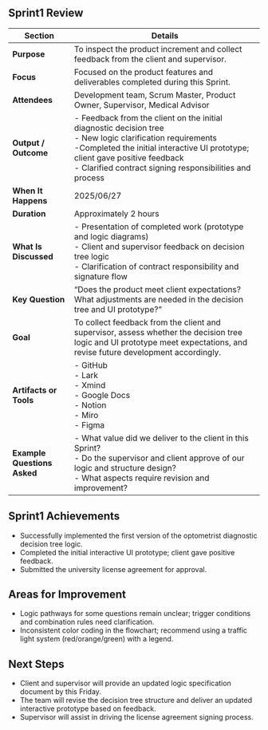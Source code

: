 ## Sprint1 Review

| **Section**             | **Details** |
|-------------------------|-------------|
| **Purpose**             | To inspect the product increment and collect feedback from the client and supervisor. |
| **Focus**               | Focused on the product features and deliverables completed during this Sprint. |
| **Attendees**           | Development team, Scrum Master, Product Owner, Supervisor, Medical Advisor |
| **Output / Outcome**    | - Feedback from the client on the initial diagnostic decision tree  <br> - New logic clarification requirements  <br> -Completed the initial interactive UI prototype; client gave positive feedback  <br> - Clarified contract signing responsibilities and process |
| **When It Happens**     |2025/06/27 |
| **Duration**            | Approximately 2 hours |
| **What Is Discussed**   | - Presentation of completed work (prototype and logic diagrams)  <br> - Client and supervisor feedback on decision tree logic  <br>  - Clarification of contract responsibility and signature flow |
| **Key Question**        | “Does the product meet client expectations? What adjustments are needed in the decision tree and UI prototype?” |
| **Goal**                | To collect feedback from the client and supervisor, assess whether the decision tree logic and UI prototype meet expectations, and revise future development accordingly. |
| **Artifacts or Tools**  | - GitHub  <br> - Lark  <br> - Xmind  <br> - Google Docs  <br> - Notion  <br> - Miro  <br> - Figma |
| **Example Questions Asked** | - What value did we deliver to the client in this Sprint?  <br> - Do the supervisor and client approve of our logic and structure design?  <br> - What aspects require revision and improvement? |


## Sprint1 Achievements

- Successfully implemented the first version of the optometrist diagnostic decision tree logic.  
- Completed the initial interactive UI prototype; client gave positive feedback.  
- Submitted the university license agreement for approval.  

## Areas for Improvement

- Logic pathways for some questions remain unclear; trigger conditions and combination rules need clarification.  
- Inconsistent color coding in the flowchart; recommend using a traffic light system (red/orange/green) with a legend.   

##  Next Steps

- Client and supervisor will provide an updated logic specification document by this Friday.  
- The team will revise the decision tree structure and deliver an updated interactive prototype based on feedback.  
- Supervisor will assist in driving the license agreement signing process.
